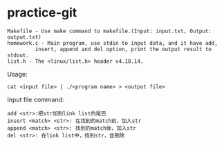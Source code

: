 # practice-git


	Makefile - Use make command to makefile.(Input: input.txt, Output: output.txt)
	homework.c - Main program, use stdin to input data, and it have add, 
			 insert, append and del option, print the output result to stdout.
	list.h - The <linux/list.h> header v4.18.14.

Usage:
	
	cat <input file> | ./<program name> > <output file>

Input file command:

    add <str>:把str加到link list的尾巴
    insert <match> <str>: 在找到的match前，加入str
    append <match> <str>: 找到的match後，加入str
	del <str>: 在link list中，找到str，並刪除
